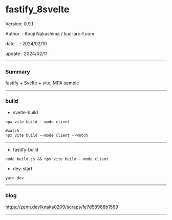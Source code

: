 ﻿# fastify_8svelte

 Version: 0.9.1

 Author  : Kouji Nakashima / kuc-arc-f.com

 date    : 2024/02/10 

 update  : 2024/02/11

***
### Summary

fastify + Svelte + vite, MPA sample

***
### build

* svelte-build
```
npx vite build --mode client

#watch
npx vite build --mode client --watch
```
***
* fastify-build

```
node build.js && npx vite build --mode client
```
* dev-start
```
yarn dev
```

***
### blog 

https://zenn.dev/knaka0209/scraps/fe7d58968b1569

***

